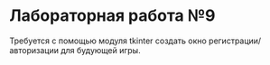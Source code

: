 # Лабораторная работа №9

Требуется с помощью модуля tkinter создать окно регистрации/авторизации для будующей игры.
